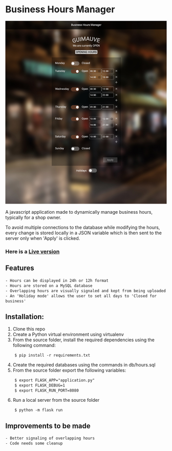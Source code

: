 # Business Hours Manager

![Business Hours Manager](/imgs/screenshot.jpg)

A javascript application made to dynamically manage business hours, typically for a shop owner.

To avoid multiple connections to the database while modifying the hours, every change is stored locally in a JSON variable which is then sent to the server only when 'Apply' is clicked.

### Here is a [Live version](https://guimauveb.com/projects/businessHours)

## Features
    - Hours can be displayed in 24h or 12h format
    - Hours are stored on a MySQL database
    - Overlapping hours are visually signaled and kept from being uploaded
    - An 'Holiday mode' allows the user to set all days to 'Closed for business'


## Installation:

1. Clone this repo
2. Create a Python virtual environment using virtualenv
3. From the source folder, install the required dependencies using the following command:
```
    $ pip install -r requirements.txt
```
4. Create the required databases using the commands in db/hours.sql
5. From the source folder export the following variables:
```
    $ export FLASK_APP="application.py"
    $ export FLASK_DEBUG=1
    $ export FLASK_RUN_PORT=8080
```
6. Run a local server from the source folder
```
    $ python -m flask run
```


## Improvements to be made
    - Better signaling of overlapping hours
    - Code needs some cleanup


